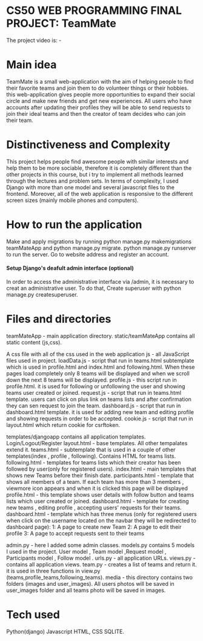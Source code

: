 <h1>CS50 WEB PROGRAMMING FINAL PROJECT: TeamMate</h1>

The project video is: -

<h1>Main idea</h1>

TeamMate is a small web-application with the aim of helping people to find their favorite teams and join them to do volunteer things or their hobbies.
this web-application gives people more opportunities to expand their social circle and make new friends and get new experiences. 
All users who have accounts after updating their profiles they will be able to send requests to join their ideal teams and then 
the creator of team decides who can join their team.
 
<h1>Distinctiveness and Complexity</h1>

This project helps people find awesome people with similar interests and help them to be more sociable, therefore it is completely different than the other projects in this course, but i try to implement all methods learned through the lectures and problem sets.
In terms of complexity, I used Django with more than one model and several javascript files to the frontend. Moreover, all of the web application is responsive to the different screen sizes (mainly mobile phones and computers).

<h1>How to run the application</h1>

Make and apply migrations by running python manage.py makemigrations teamMateApp and python manage.py migrate.
python manage.py runserver to run the server.
Go to website address and register an account.


<h4>Setup Django's deafult admin interface (optional)</h4>

In order to access the administrative interface via /admin, it is necessary to creat an administrative user.
To do that, Create superuser with python manage.py createsuperuser.

<h1>Files and directories</h1>

teamMateApp - main application directory.
static/teamMateApp contains all static content (js,css).

A css file with all of the css used in the web application
js - all JavaScript files used in project.
loadData.js - script that run in teams.html subtemplate which is used in profile.html and index.html and following.html. When these pages load completely only 8 teams will be displayed and when we scroll down the next 8 teams will be displayed.
profile.js - this script run in profile.html. it is used for following or unfollowing the user and showing teams user created or joined.
request.js - script that run in teams.html template. users can click on plus link on teams lists and after confirmation they can sen request to join the team.
dashboard.js - script that run in dashboard.html template. it is used for adding new team and editing profile and showing requests in order to be accepted.
cookie.js - script that run in layout.html which return cookie for csrftoken.

templates/djangoapp contains all application templates.
Login/Logout/Register
layout.html - base templates. All other tempalates extend it.
teams.html - subtemplate that is used in a couple of other templates(index , profile , following). Contains HTML for teams lists.
following.html - templates for teams lists which their creator has been followed by user(only for registered users).
index.html - main templates that shows new Teams before their finish date.
participants.html - template that shows all members of a team. If each team has more than 3 members , viewmore icon appears and when it is clicked this page will be displayed
profile.html - this template shows user details with follow button and teams lists which user created or joined.
dashboard.html - template for creating new teams , editing profile , accepting users' requests for their teams.
dashboard.html - template which has three menus (only for registered users when click on the username located on the navbar they will be redirected to dashboard page):
1: A page to create new Team
2: A page to edit their profile
3: A page to accept requests sent to their teams

admin.py - here I added some admin classes.
models.py contains 5 models I used in the project. User model , Team model ,Request model , Participants model , Follow model .
urls.py - all application URLs.
views.py - contains all application views.
team.py - creates a list of teams and return it. it is used in three functions in view.py (teams,profile_teams,following_teams).
media - this directory contains two folders (images and user_images). All users photos will be saved in user_images folder and all teams photo
will be saved in images.


<h1>Tech used</h1>
Python(django)
Javascript
HTML, CSS
SQLITE.
